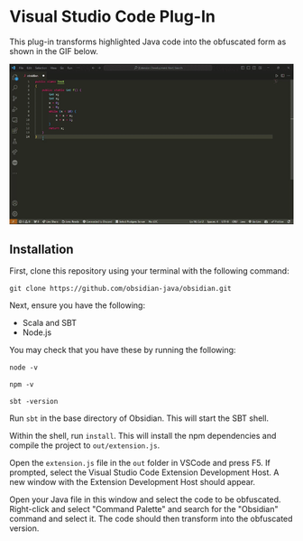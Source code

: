 # Visual Studio Code Plug-In
This plug-in transforms highlighted Java code into the obfuscated form as shown in the GIF below.

![Demonstration of the plug-in](obsidian_demo.gif)

## Installation
First, clone this repository using your terminal with the following command:
```
git clone https://github.com/obsidian-java/obsidian.git
```

Next, ensure you have the following:
- Scala and SBT
- Node.js

You may check that you have these by running the following:
```
node -v
```
```
npm -v
```
```
sbt -version
```

Run `sbt` in the base directory of Obsidian. This will start the SBT shell. 

Within the shell, run `install`. This will install the npm dependencies and compile the project to `out/extension.js`. 

Open the `extension.js` file in the `out` folder in VSCode and press F5. If prompted, select the Visual Studio Code Extension Development Host. A new window with the Extension Development Host should appear. 

Open your Java file in this window and select the code to be obfuscated. Right-click and select "Command Palette" and search for the "Obsidian" command and select it. The code should then transform into the obfuscated version. 